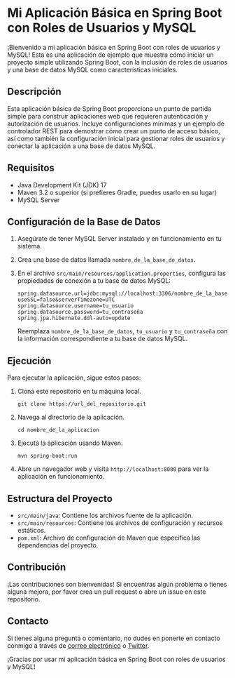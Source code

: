# Mi Aplicación Básica en Spring Boot con Roles de Usuarios y MySQL

¡Bienvenido a mi aplicación básica en Spring Boot con roles de usuarios y MySQL! Esta es una aplicación de ejemplo que muestra cómo iniciar un proyecto simple utilizando Spring Boot, con la inclusión de roles de usuarios y una base de datos MySQL como características iniciales.

## Descripción

Esta aplicación básica de Spring Boot proporciona un punto de partida simple para construir aplicaciones web que requieren autenticación y autorización de usuarios. Incluye configuraciones mínimas y un ejemplo de controlador REST para demostrar cómo crear un punto de acceso básico, así como también la configuración inicial para gestionar roles de usuarios y conectar la aplicación a una base de datos MySQL.

## Requisitos

- Java Development Kit (JDK) 17
- Maven 3.2 o superior (si prefieres Gradle, puedes usarlo en su lugar)
- MySQL Server

## Configuración de la Base de Datos

1. Asegúrate de tener MySQL Server instalado y en funcionamiento en tu sistema.

2. Crea una base de datos llamada `nombre_de_la_base_de_datos`.

3. En el archivo `src/main/resources/application.properties`, configura las propiedades de conexión a tu base de datos MySQL:

    ```properties
    spring.datasource.url=jdbc:mysql://localhost:3306/nombre_de_la_base_de_datos?useSSL=false&serverTimezone=UTC
    spring.datasource.username=tu_usuario
    spring.datasource.password=tu_contraseña
    spring.jpa.hibernate.ddl-auto=update
    ```

   Reemplaza `nombre_de_la_base_de_datos`, `tu_usuario` y `tu_contraseña` con la información correspondiente a tu base de datos MySQL.

## Ejecución

Para ejecutar la aplicación, sigue estos pasos:

1. Clona este repositorio en tu máquina local.

    ```shell
    git clone https://url_del_repositorio.git
    ```

2. Navega al directorio de la aplicación.

    ```shell
    cd nombre_de_la_aplicacion
    ```

3. Ejecuta la aplicación usando Maven.

    ```shell
    mvn spring-boot:run
    ```

4. Abre un navegador web y visita `http://localhost:8080` para ver la aplicación en funcionamiento.

## Estructura del Proyecto

- `src/main/java`: Contiene los archivos fuente de la aplicación.
- `src/main/resources`: Contiene los archivos de configuración y recursos estáticos.
- `pom.xml`: Archivo de configuración de Maven que especifica las dependencias del proyecto.

## Contribución

¡Las contribuciones son bienvenidas! Si encuentras algún problema o tienes alguna mejora, por favor crea un pull request o abre un issue en este repositorio.

## Contacto

Si tienes alguna pregunta o comentario, no dudes en ponerte en contacto conmigo a través de [correo electrónico](mailto:tu_correo@example.com) o [Twitter](https://twitter.com/tu_usuario).

¡Gracias por usar mi aplicación básica en Spring Boot con roles de usuarios y MySQL!
